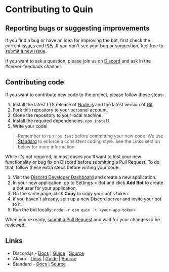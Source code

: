 # Contributing to Quin

## Reporting bugs or suggesting improvements
If you find a bug or have an idea for improving the bot, first check the current [issues]() and [PRs](). If you don't see your bug or suggestion, feel free to [submit a new issue]().

If you want to ask a question, please join us on [Discord](https://discord.gg/unreal-slackers) and ask in the #server-feedback channel.

## Contributing code
If you want to contribute new code to the project, please follow these steps:

1. Install the latest LTS release of [Node.js](https://nodejs.org/en/) and the latest version of [Git](https://git-scm.com/).
2. Fork this repository to your personal account.
3. Clone the repository to your local machine.
4. Install the required dependencies. `npm install`
5. Write your code!

> Remember to run `npm test` before committing your new code. We use [Standard](https://standardjs.com/) to enforce a consistent coding style. See the Links section below for more information.

While it's not required, in most cases you'll want to test your new functionality or bug fix on Discord before submitting a Pull Request. To do that, follow these extra steps before writing your code:

1. Visit the [Discord Developer Dashboard](https://discordapp.com/developers/applications/) and create a new application.
2. In your new application, go to Settings > Bot and click **Add Bot** to create a bot user for your application.
3. On the same page, click **Copy** to copy your bot's token.
4. If you haven't already, spin up a new Discord server and invite your bot to it.
5. Run the bot locally: `node -r esm quin -t <your-app-token>`

When you're ready, [submit a Pull Request](https://github.com/unreal-slackers/quin/compare) and wait for your changes to be reviewed!

## Links
- Discord.js - [Docs](https://discord.js.org/#/docs/main/stable/general/welcome) | [Guide](https://discordjs.guide/) | [Source](https://github.com/discordjs/discord.js)
- Akairo - [Docs](https://discord-akairo.github.io/#/docs/main/stable/class/AkairoClient) | [Guide](https://discord-akairo.github.io/#/docs/main/stable/general/welcome) | [Source](https://github.com/discord-akairo/discord-akairo)
- Standard - [Docs](https://standardjs.com/) | [Source](https://github.com/standard/standard)
